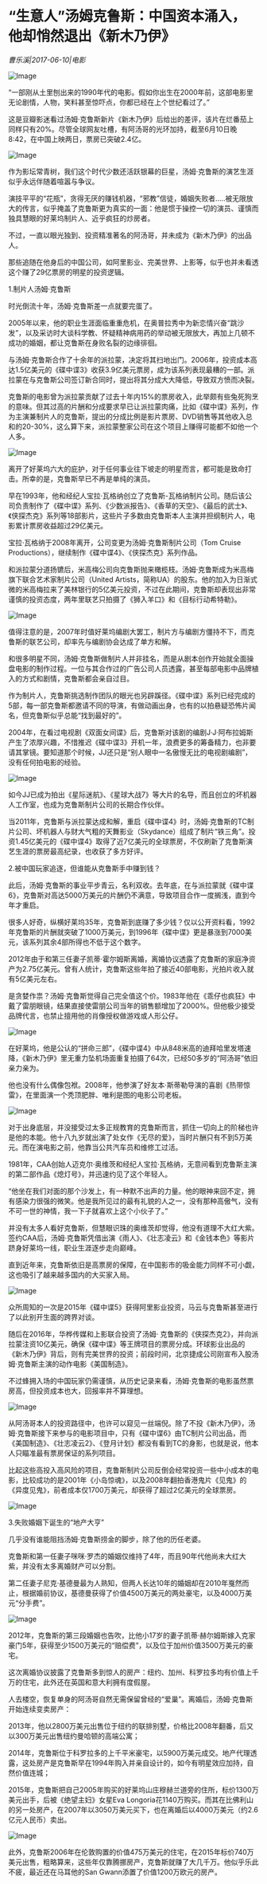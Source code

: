 # “生意人”汤姆克鲁斯：中国资本涌入，他却悄然退出《新木乃伊》

*曹乐溪|2017-06-10|电影*

![Image](http://p1.pstatp.com/large/26e7000574e2f5629bfa)

“一部刚从土里刨出来的1990年代的电影。假如你出生在2000年前，这部电影里无论剧情，人物，笑料甚至惊吓点，你都已经在上个世纪看过了。”

这是豆瓣影迷看过汤姆·克鲁斯新片《新木乃伊》后给出的差评，该片在烂番茄上同样只有20%。尽管全球网友吐槽，有阿汤哥的光环加持，截至6月10日晚8:42，在中国上映两日，票房已突破2.4亿。

![Image](http://p3.pstatp.com/large/26e0000387f5bd2d7b1c)

作为影坛常青树，我们这个时代少数还活跃银幕的巨星，汤姆·克鲁斯的演艺生涯似乎永远伴随着喧嚣与争议。

演技平平的“花瓶”，贪得无厌的赚钱机器，“邪教”信徒，婚姻失败者.....被无限放大的传言，似乎掩盖了克鲁斯更为真实的一面：他是惯于操控一切的演员、谨慎而独具慧眼的好莱坞制片人、近乎疯狂的炒房者。

不过，一直以眼光独到、投资精准著名的阿汤哥，并未成为《新木乃伊》的出品人。

那些追随在他身后的中国公司，如阿里影业、完美世界、上影等，似乎也并未看透这个赚了29亿票房的明星的投资逻辑。

1.制片人汤姆·克鲁斯

时光倒流十年，汤姆·克鲁斯差一点就要完蛋了。

2005年以来，他的职业生涯面临重重危机，在奥普拉秀中为新恋情兴奋“跳沙发”，以及采访时大谈科学教、怀疑精神病用药的举动被无限放大，再加上几顿不成功的婚姻，都让克鲁斯在身败名裂的边缘徘徊。

与汤姆·克鲁斯合作了十余年的派拉蒙，决定将其扫地出门。2006年，投资成本高达1.5亿美元的《碟中谍3》收获3.9亿美元票房，成为该系列表现最糟的一部。派拉蒙在与克鲁斯公司签订新合同时，提出将其分成大大降低，导致双方愤而决裂。

克鲁斯的电影曾为派拉蒙贡献了过去十年内15%的票房收入，此举颇有些兔死狗烹的意味。但其过高的片酬和分成要求早已让派拉蒙肉痛，比如《碟中谍》系列，作为主演兼制片人的克鲁斯，提出的分成比例是影片票房、DVD销售等其他收入总和的20-30%，这么算下来，派拉蒙整家公司在这个项目上赚得可能都不如他一个人多。

![Image](http://p3.pstatp.com/large/26e50002dc88b9cf2f88)

离开了好莱坞六大的庇护，对于任何事业往下坡走的明星而言，都可能是致命打击。所幸的是，克鲁斯早已不再是单纯的演员。

早在1993年，他和经纪人宝拉·瓦格纳创立了克鲁斯-瓦格纳制片公司。随后该公司负责制作了《碟中谍》系列、《少数派报告》、《香草的天空》、《最后的武士》、《侠探杰克》系列等18部影片，这些片子多数由克鲁斯本人主演并担纲制片人，电影累计票房收益超过29亿美元。

宝拉·瓦格纳于2008年离开，公司变更为汤姆·克鲁斯制片公司（Tom Cruise Productions），继续制作《碟中谍4》、《侠探杰克》系列作品。

和派拉蒙分道扬镳后，米高梅公司向克鲁斯抛来橄榄枝。汤姆·克鲁斯成为米高梅旗下联合艺术家制片公司（United Artists，简称UA）的股东。他的加入为日渐式微的米高梅拉来了美林银行的5亿美元投资，不过在此期间，克鲁斯却表现出非常谨慎的投资态度，两年里联艺只拍摄了《狮入羊口》和《目标行动希特勒》。

![Image](http://p1.pstatp.com/large/26e4000594f3d2d73345)

值得注意的是，2007年时值好莱坞编剧大罢工，制片方与编剧方僵持不下，而克鲁斯的联艺公司，却率先与编剧协会达成了单方和解。

和很多明星不同，汤姆·克鲁斯做制片人并非挂名，而是从剧本创作开始就全面操盘电影的制作过程。一位与其合作过的广告公司人员透露，甚至每部电影中品牌植入的方式和剧情，克鲁斯都会亲自过目。

作为制片人，克鲁斯挑选制作团队的眼光也另辟蹊径。《碟中谍》系列已经完成的5部，每一部克鲁斯都邀请不同的导演，有做动画出身，也有的以拍悬疑恐怖片闻名，但克鲁斯似乎总能“找到最好的”。

2004年，在看过电视剧《双面女间谍》后，克鲁斯对该剧的编剧J·J·阿布拉姆斯产生了浓厚兴趣，不惜推迟《碟中谍3》开机一年，浪费更多的筹备精力，也非要请其掌镜。要知道那个时候，JJ还只是“别人眼中一名傲慢无比的电视剧编剧”，没有任何拍电影的经验。

![Image](http://p3.pstatp.com/large/26e600057d657541c627)

如今JJ已成为拍出《星际迷航》、《星球大战7》等大片的名导，而且创立的坏机器人工作室，也成为克鲁斯制片公司的长期合作伙伴。

当2011年，克鲁斯与派拉蒙达成和解，重启《碟中谍4》时，汤姆·克鲁斯的TC制片公司、坏机器人与财大气粗的天舞影业（Skydance）组成了制片“铁三角”。投资1.45亿美元的《碟中谍4》取得了近7亿美元的全球票房，不仅刷新了克鲁斯演艺生涯的票房最高纪录，也收获了多方好评。

2.被中国玩家追逐，但谁能从克鲁斯手中赚到钱？

此后，汤姆·克鲁斯的事业平步青云，名利双收。去年底，在与派拉蒙就《碟中谍6》，克鲁斯对高达5000万美元的片酬仍不满意，导致项目合作一度搁浅，直到今年才重启。

很多人好奇，纵横好莱坞35年，克鲁斯到底赚了多少钱？仅以公开资料看，1992年克鲁斯的片酬就突破了1000万美元，到1996年《碟中谍》更是暴涨到7000美元，该系列其余4部所得也不低于这个数字。

2012年由于和第三任妻子凯蒂·霍尔姆斯离婚，离婚协议透露了克鲁斯的家庭净资产为2.75亿美元。曾有人统计，克鲁斯这些年拍了接近40部电影，光拍片收入就有5亿美元左右。

是贪婪作祟？汤姆·克鲁斯觉得自己完全值这个价。1983年他在《乖仔也疯狂》中戴了雷朋眼镜，结果直接使雷朋公司当年的销售额增加了2000%。但他极少接受品牌代言，也禁止擅用他的肖像授权做游戏或人形公仔。

![Image](http://p3.pstatp.com/large/26e700057354a32c30b9)

在好莱坞，他是公认的“拼命三郎”，《碟中谍4》中从848米高的迪拜哈里发塔速降，《新木乃伊》里无重力坠机场面重复拍摄了64次，已经50多岁的“阿汤哥”依旧亲力亲为。

他也没有什么偶像包袱。2008年，他参演了好友本·斯蒂勒导演的喜剧《热带惊雷》，在里面演一个秃顶肥胖、唯利是图的电影公司老板。

![Image](http://p3.pstatp.com/large/26e0000387f6a1f1e9a0)

对于出身底层，并没接受过太多正规教育的克鲁斯而言，抓住一切向上的阶梯也许是他的本能。他十八九岁就出演了处女作《无尽的爱》，当时片酬只有不到5万美元。而在演电影之前，他靠当公共汽车员和维修工过活。

1981年，CAA创始人迈克尔·奥维茨和经纪人宝拉·瓦格纳，无意间看到克鲁斯主演的第二部作品《熄灯号》，并迅速约见了这个年轻人。

“他坐在我们对面的那个沙发上，有一种默不出声的力量。他的眼神来回不定，拥有感染力很强的微笑。他是我所见过的最有礼貌的人之一，没有那种高傲气，没有不可一世的神情，我一下子就喜欢上这个小伙子了。”

并没有太多人看好克鲁斯，但慧眼识珠的奥维茨却觉得，他没有道理不大红大紫。签约CAA后，汤姆·克鲁斯凭借出演《雨人》、《壮志凌云》和《金钱本色》等影片跻身好莱坞一线，职业生涯逐步走向巅峰。

直到近年来，克鲁斯依旧是高票房的保障，在中国影市的吸金能力同样不可小觑，这也吸引了越来越多国内的大买家入局。

![Image](http://p9.pstatp.com/large/26e80000379c04447ac6)

众所周知的一次是2015年《碟中谍5》获得阿里影业投资，马云与克鲁斯甚至进行了以此别开生面的跨界对谈。

随后在2016年，华桦传媒和上影联合投资了汤姆· 克鲁斯的《侠探杰克2》，并向派拉蒙注资10亿美元，确保《碟中谍》等王牌项目的票房分成。环球影业出品的《新木乃伊》背后，则有完美世界的投资；前段时间，北京捷成公司刚宣布入股汤姆·克鲁斯主演的动作电影《美国制造》。

不过蜂拥入场的中国玩家仍需谨慎，从历史记录来看，汤姆·克鲁斯的电影虽然票房高，但投资成本也大，回报率并不算理想。

![Image](http://p1.pstatp.com/large/26e50002dc89718c4d8d)

从阿汤哥本人的投资路径中，也许可以窥见一丝端倪。除了不投《新木乃伊》，汤姆·克鲁斯接下来参与的电影项目中，只有《碟中谍6》由TC制片公司出品，而《美国制造》、《壮志凌云2》、《登月计划》都没有看到TC的身影，也就是说，他本人只瞄准最有票房保证的系列项目。

比起这些高投入高风险的项目，克鲁斯制片公司反倒会经常投资一些中小成本的电影，比较成功的是2001年《小岛惊魂》，以及2008年翻拍香港鬼片《见鬼》的《异度见鬼》，前者成本仅1700万美元，却获得了超过2亿美元的全球票房。

![Image](http://p3.pstatp.com/large/26e50002dc8a51bf94f5)

3.失败婚姻下诞生的“地产大亨”

几乎没有谁能阻挡汤姆·克鲁斯捞金的脚步，除了他的历任老婆。

克鲁斯和第一任妻子咪咪·罗杰的婚姻仅维持了4年，而且90年代他尚未大红大紫，并没有太多离婚财产可以分割。

第二任妻子尼克·基德曼最为人熟知，但两人长达10年的婚姻却在2010年戛然而止，根据婚前协议，基德曼获得了价值4500万美元的两处豪宅，以及4000万美元“分手费”。

![Image](http://p3.pstatp.com/large/26e4000594f5a0888589)

2012年，克鲁斯的第三段婚姻也告吹，比他小17岁的妻子凯蒂·赫尔姆斯嫁入克家豪门5年，获得至少1500万美元的“赔偿费”，以及位于加州价值3500万美元的豪宅。

这次离婚协议披露了克鲁斯多到惊人的房产：纽约、加州、科罗拉多均有价值上千万的住宅，此外还在英国和意大利拥有度假屋。

人去楼空，恢复单身的阿汤哥自然无需保留曾经的“爱巢”。离婚后，汤姆·克鲁斯开始连续变卖房产：

2013年，他以2800万美元出售位于纽约的联排别墅，价格比2008年翻番，后又以300万美元出售纽约曼哈顿的高端公寓；

2014年，克鲁斯位于科罗拉多的上千平米豪宅，以5900万美元成交。地产代理透露，这处房产是克鲁斯早在1994年购入并亲自设计的，如今有明星效应加持，自然价值连城；

2015年，克鲁斯把自己2005年购买的好莱坞山庄穆赫兰道旁的住所，标价1300万美元出手，后被《绝望主妇》女星Eva Longoria花1140万购买。而其在比佛利山的另一处房产，在2007年以3050万美元买下，也在离婚后以4000万美元（约2.6亿元人民币）卖出。

![Image](http://p1.pstatp.com/large/26e4000594f6d6dd51a9)

此外，克鲁斯2006年在伦敦购置的价值475万美元的住宅，在2015年标价740万美元出售，粗略算来，这些年仅靠腾挪房产，克鲁斯就赚了大几千万。他似乎乐此不疲，最近还在马耳他的San Gwann添置了价值1200万欧元的房产。

